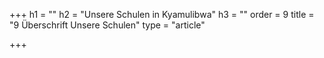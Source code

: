 +++
h1 = ""
h2 = "Unsere Schulen in Kyamulibwa"
h3 = ""
order = 9
title = "9 Überschrift Unsere Schulen"
type = "article"

+++
